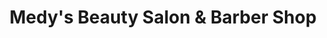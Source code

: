 ---
title: "Medy's Beauty Salon & Barber Shop"
url: /calauan/medys-beauty-salon-und-barber-shop/
shop: Friseur
---